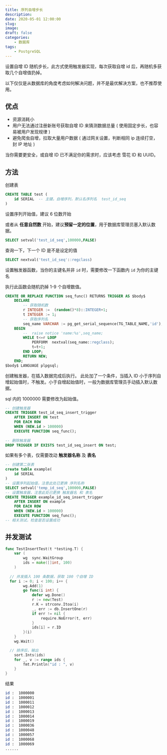 ```yaml
---
title: 序列自增步长
description: 
date: 2020-05-01 12:00:00
slug: 
image: 
draft: false
categories:
    - 数据库
tags:
    - PostgreSQL
---
```


设置自增 ID 随机步长，此方式使用触发器实现，每次获取自增 id 后，再随机多获取几个自增值扔掉。

以下仅仅是从数据库的角度考虑如何解决问题，并不是最优解决方案，也不推荐使用。

## 优点

+ 资源消耗小
+ 用户无法通过注册新账号获取自增 ID 来猜测数据总量 ( 使用固定步长，也容易被用户发现规律 )
+ 避免爬虫自增，拉取大量用户数据 ( 通过网关设置，判断相同 ip 连续打空，封 IP 地址 )

当你需要更安全，或自增 ID 已不满足你的需求时，应该考虑 雪花 ID 和 UUID。



## 方法  

创建表

```sql
CREATE TABLE test (
	id SERIAL  -- 主键。自增序列，默认名序列名  test_id_seq
)
```

设置序列开始值，建议 6 位数开始

或者从 **任意自然数** 开始，建议**预留一定的位置**，用于数据库管理员塞入默认数据。 

```sql
SELECT setval('test_id_seq',100000,FALSE)
```

查询一下，下一个 ID 是不是设定的值

```sql
SELECT nextval('test_id_seq'::regclass)
```

设置触发器函数，当你的主键名并非 `id` 时，需要修改一下函数内 `id` 为你的主键名

执行此函数会随机扔掉 1-9 个自增数值。

```sql
CREATE OR REPLACE FUNCTION seq_func() RETURNS TRIGGER AS $body$
	DECLARE
		-- 获取随机数
		r INTEGER :=  (random()*8)::INTEGER+1;
		t INTEGER := 1;
		-- 获取序列名
		seq_name VARCHAR := pg_get_serial_sequence(TG_TABLE_NAME,'id');
	BEGIN
		-- 	raise notice 'name:%s',seq_name;
		WHILE t<=r LOOP
			PERFORM  nextval(seq_name::regclass);
			t=t+1;
		END LOOP;
		RETURN NEW;
	END;
$body$ LANGUAGE plpgsql;
```

创建触发器，在插入数据完成后执行。 此处加了一个条件，当插入 ID 小于序列自增起始值时，不触发。小于自增起始值时，一般为数据库管理员手动插入默认数据。

sql 内的 1000000 需要修改为起始值。

```sql
-- 创建触发器
CREATE TRIGGER test_id_seq_insert_trigger
	AFTER INSERT ON test
	FOR EACH ROW
	WHEN (NEW.id > 100000)
	EXECUTE FUNCTION seq_func();
	
-- 删除触发器
DROP TRIGGER IF EXISTS test_id_seq_insert ON test;
```

如果有多个表，仅需要改动 **触发器名称** 及 **表名**

```sql
-- 创建第二张表
create table example(
	id SERIAL
)
-- 设置序列起始值，注意此处已更换 序列名称
SELECT setval('temp_id_seq',100000,FALSE)
-- 设置触发器，注意此处已更换 触发器名 和 表名
CREATE TRIGGER example_id_seq_insert_trigger
	AFTER INSERT ON example
	FOR EACH ROW
	WHEN (NEW.id > 100000)
	EXECUTE FUNCTION seq_func();
-- 相关测试，检查是否设置成功
```



## 并发测试

```go
func TestInsertTest(t *testing.T) {
	var (
		wg  sync.WaitGroup
		ids = make([]int, 100)
	)
	
  // 并发插入 100 条数据，获取 100 个自增 ID
  for i := 0; i < 100; i++ {
		wg.Add(1)
		go func(i int) {
			defer wg.Done()
			r := new(Test)
			r.K = strconv.Itoa(i)
			_, err := db.InsertOne(r)
			if err != nil {
				require.NoError(t, err)
			}
			ids[i] = r.ID
		}(i)
	}
	wg.Wait()

  // 排序后，输出
	sort.Ints(ids)
	for _, v := range ids {
		fmt.Println("id : ", v)
	}
}

```

结果

```bash
id :  1000000
id :  1000001
id :  1000011
id :  1000012
id :  1000013
id :  1000014
id :  1000019
id :  1000036
id :  1000048
id :  1000057
id :  1000068
id :  1000069
......
```

